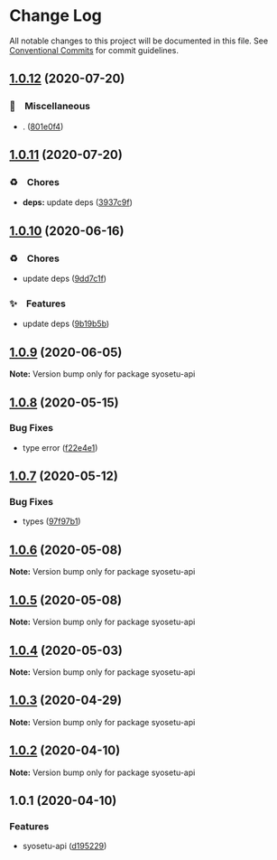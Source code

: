 # Change Log

All notable changes to this project will be documented in this file.
See [Conventional Commits](https://conventionalcommits.org) for commit guidelines.

## [1.0.12](https://github.com/bluelovers/ws-rest/compare/syosetu-api@1.0.11...syosetu-api@1.0.12) (2020-07-20)


### 🔖　Miscellaneous

* . ([801e0f4](https://github.com/bluelovers/ws-rest/commit/801e0f4ff7bd29c81e67934636f57e57d0d01c74))





## [1.0.11](https://github.com/bluelovers/ws-rest/compare/syosetu-api@1.0.10...syosetu-api@1.0.11) (2020-07-20)


### ♻️　Chores

* **deps:** update deps ([3937c9f](https://github.com/bluelovers/ws-rest/commit/3937c9f90040c4804c841bcb40fbe90e9654a652))





## [1.0.10](https://github.com/bluelovers/ws-rest/compare/syosetu-api@1.0.9...syosetu-api@1.0.10) (2020-06-16)


### ♻️　Chores

*  update deps ([9dd7c1f](https://github.com/bluelovers/ws-rest/commit/9dd7c1fc5b40ac28a6f928c89dbf36be1add89c6))


### ✨　Features

*  update deps ([9b19b5b](https://github.com/bluelovers/ws-rest/commit/9b19b5bf40d40a9761fc01fe7daa630fcf4df1e8))





## [1.0.9](https://github.com/bluelovers/ws-rest/compare/syosetu-api@1.0.8...syosetu-api@1.0.9) (2020-06-05)

**Note:** Version bump only for package syosetu-api





## [1.0.8](https://github.com/bluelovers/ws-rest/compare/syosetu-api@1.0.7...syosetu-api@1.0.8) (2020-05-15)


### Bug Fixes

* type error ([f22e4e1](https://github.com/bluelovers/ws-rest/commit/f22e4e10b17b27a26188ed3c80e78bdf83425aec))





## [1.0.7](https://github.com/bluelovers/ws-rest/compare/syosetu-api@1.0.6...syosetu-api@1.0.7) (2020-05-12)


### Bug Fixes

* types ([97f97b1](https://github.com/bluelovers/ws-rest/commit/97f97b1ef461c1e46893b1d2df329782e0e9a8da))





## [1.0.6](https://github.com/bluelovers/ws-rest/compare/syosetu-api@1.0.5...syosetu-api@1.0.6) (2020-05-08)

**Note:** Version bump only for package syosetu-api





## [1.0.5](https://github.com/bluelovers/ws-rest/compare/syosetu-api@1.0.4...syosetu-api@1.0.5) (2020-05-08)

**Note:** Version bump only for package syosetu-api





## [1.0.4](https://github.com/bluelovers/ws-rest/compare/syosetu-api@1.0.3...syosetu-api@1.0.4) (2020-05-03)

**Note:** Version bump only for package syosetu-api





## [1.0.3](https://github.com/bluelovers/ws-rest/compare/syosetu-api@1.0.2...syosetu-api@1.0.3) (2020-04-29)

**Note:** Version bump only for package syosetu-api





## [1.0.2](https://github.com/bluelovers/ws-rest/compare/syosetu-api@1.0.1...syosetu-api@1.0.2) (2020-04-10)

**Note:** Version bump only for package syosetu-api





## 1.0.1 (2020-04-10)


### Features

* syosetu-api ([d195229](https://github.com/bluelovers/ws-rest/commit/d1952293eaffdf8dae9152f0c42fe6a12d05ab82))
